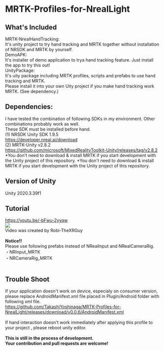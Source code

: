 # MRTK-Profiles-for-NrealLight

## What's Included
MRTK-NrealHandTracking: <br>
It's unity project to try hand tracking and MRTK together without installation of NRSDK and MRTK by yourself. <br>
DemoAPK: <br>
It's installer of demo application to trya hand tracking feature. Just install the app to try this out! <br>
UnityPackage: <br>
It's uity package including MRTK profiles, scripts and prefabs to use hand tracking and MRTK. <br>
Please install it into your own Uity project if you make hand tracking work MRTK. (See dependency.)<br>

## Dependencies:
I have tested the combination of following SDKs in my environment. Other combinations probably work as well.<br>
These SDK must be installed before hand.<br>
(1) NRSDK Unity SDK 1.9.5<br>
https://developer.nreal.ai/download
<br>
(2) MRTK-Unity v2.8.2<br>
https://github.com/microsoft/MixedRealityToolkit-Unity/releases/tag/v2.8.2
<br>
*You don't need to download & install MRTK if you start development with the Unity project of this repository.
*You don't need to download & install MRTK if you start development with the Unity project of this repository.
<br>
## Version of Unity
Unity 2020.3.39f1
<br>
## Tutorial
https://youtu.be/-bFwu-2yyqw
<br>
[![](https://img.youtube.com/vi/-bFwu-2yyqw/0.jpg)](https://www.youtube.com/watch?v=-bFwu-2yyqw)
<br>Video was created by Robi-TheXRGuy
<br>
<br>
<b>Notice!!</b><br>
Please use following prefabs instead of NRealInput and NRealCameraRig.<br>
・NRInput_MRTK<br>
・NRCameraRig_MRTK<br>
<br>
## Trouble Shoot
If your application doesn't work on device, especialy on consumer version, please replace AndroidManifest.xml file placed in Plugin/Android folder with following xml file.<br>
https://github.com/TakashiYoshinaga/MRTK-Profiles-for-NrealLight/releases/download/v0.0.6/AndroidManifest.xml
<br><br>
If hand interaction doesn't work immediately after applying this profile to your project , please reboot unity editor.
<br>
<br>
<b>This is still in the process of development. <br>
Your contribution and pull requests are welcome!</b>

